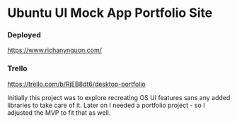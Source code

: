 # Ubuntu UI Mock App Portfolio Site  

### Deployed  
https://www.richanynguon.com/  

### Trello  
https://trello.com/b/RjEB8dt6/desktop-portfolio  

Initially this project was to explore recreating OS UI features sans any added libraries to take care of it. Later on I needed a portfolio project - so I adjusted the MVP to fit that as well.
